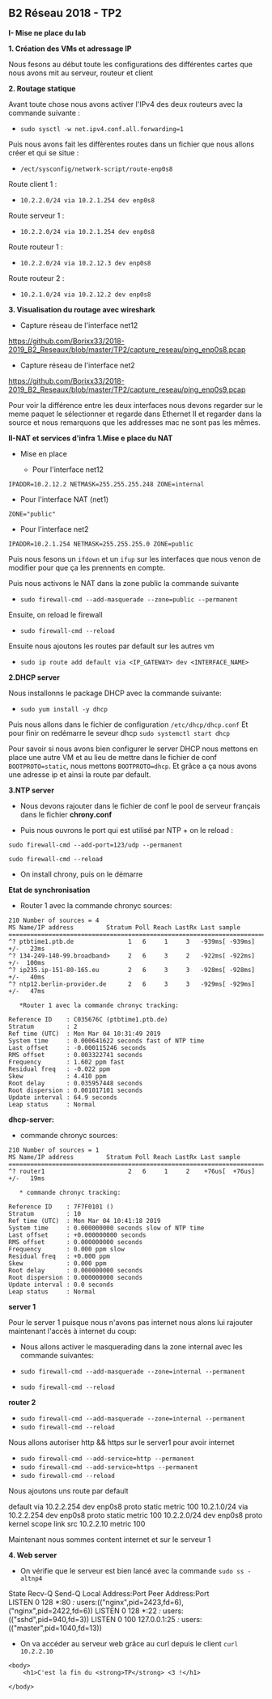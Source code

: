 ## B2 Réseau 2018 - TP2

**I- Mise ne place du lab**

**1. Création des VMs et adressage IP**

Nous fesons au début toute les configurations des différentes cartes que nous avons mit au serveur, routeur et client

**2. Routage statique**

Avant toute chose nous avons activer l'IPv4 des deux routeurs avec la commande suivante :
    
   * ```sudo sysctl -w net.ipv4.conf.all.forwarding=1``` 

Puis nous avons fait les diffèrentes routes dans un fichier que nous allons créer et qui se situe :
    
   * ``/ect/sysconfig/network-script/route-enp0s8``
 
Route client 1 :
    
   * ``10.2.2.0/24 via 10.2.1.254 dev enp0s8``

Route serveur 1 :
    
   * ``10.2.2.0/24 via 10.2.1.254 dev enp0s8``

Route routeur 1 :
    
   * ``10.2.2.0/24 via 10.2.12.3 dev enp0s8``

Route routeur 2 :
    
   * ``10.2.1.0/24 via 10.2.12.2 dev enp0s8``

**3. Visualisation du routage avec wireshark**

   * Capture réseau de l'interface net12

https://github.com/Borixx33/2018-2019_B2_Reseaux/blob/master/TP2/capture_reseau/ping_enp0s8.pcap

* Capture réseau de l'interface net2

https://github.com/Borixx33/2018-2019_B2_Reseaux/blob/master/TP2/capture_reseau/ping_enp0s9.pcap

Pour voir la différence entre les deux interfaces nous devons regarder sur le meme paquet le sélectionner et regarde dans Ethernet II et regarder dans la source et nous remarquons que les addresses mac ne sont pas les mêmes.

**II-NAT et services d'infra**
**1.Mise e place du NAT**
* Mise en place

   * Pour l'interface net12

``IPADDR=10.2.12.2 NETMASK=255.255.255.248 ZONE=internal ``

   * Pour l'interface NAT (net1)

``ZONE="public"``

   * Pour l'interface net2

``IPADDR=10.2.1.254 NETMASK=255.255.255.0 ZONE=public``

Puis nous fesons un ``ifdown`` et un ``ifup`` sur les interfaces que nous venon de modifier pour que ça les prennents en compte.

Puis nous activons le NAT dans la zone public la commande suivante

   * ``sudo firewall-cmd --add-masquerade --zone=public --permanent``

Ensuite, on reload le firewall

   * ``sudo firewall-cmd --reload``

Ensuite nous ajoutons les  routes par default sur les autres vm 
   * ``sudo ip route add default via <IP_GATEWAY> dev <INTERFACE_NAME>``

**2.DHCP server**

Nous installonns le package DHCP avec la commande suivante:
   * ``sudo yum install -y dhcp``

Puis nous allons dans le fichier de configuration ``/etc/dhcp/dhcp.conf``
Et pour  finir on redémarre le seveur dhcp ``sudo systemctl start dhcp``

Pour savoir si nous avons bien configurer le server DHCP nous mettons en place une autre VM et au lieu de mettre dans le fichier de conf ``BOOTPROTO=static``, nous mettons ``BOOTPROTO=dhcp``. Et grâce a ça nous avons une adresse ip et ainsi la route par default.

**3.NTP server**

   * Nous devons rajouter dans le fichier de conf le pool de serveur français dans le fichier **chrony.conf**

   * Puis nous ouvrons le port qui est utilisé par NTP + on le reload :

   ``sudo firewall-cmd --add-port=123/udp --permanent``

   ``sudo firewall-cmd --reload``

   * On install chrony, puis on le démarre 

**Etat de synchronisation**

   * Router 1 avec la commande chronyc sources:

```
210 Number of sources = 4
MS Name/IP address         Stratum Poll Reach LastRx Last sample               
===============================================================================
^? ptbtime1.ptb.de               1   6     1     3   -939ms[ -939ms] +/-   23ms
^? 134-249-140-99.broadband>     2   6     3     2   -922ms[ -922ms] +/-  100ms
^? ip235.ip-151-80-165.eu        2   6     3     3   -928ms[ -928ms] +/-   40ms
^? ntp12.berlin-provider.de      2   6     3     3   -929ms[ -929ms] +/-   47ms

   *Router 1 avec la commande chronyc tracking:

Reference ID    : C035676C (ptbtime1.ptb.de)
Stratum         : 2
Ref time (UTC)  : Mon Mar 04 10:31:49 2019
System time     : 0.000641622 seconds fast of NTP time
Last offset     : -0.000115246 seconds
RMS offset      : 0.003322741 seconds
Frequency       : 1.602 ppm fast
Residual freq   : -0.022 ppm
Skew            : 4.410 ppm
Root delay      : 0.035957448 seconds
Root dispersion : 0.001017101 seconds
Update interval : 64.9 seconds
Leap status     : Normal
```

**dhcp-server:**

   * commande chronyc sources:

```
210 Number of sources = 1
MS Name/IP address         Stratum Poll Reach LastRx Last sample               
===============================================================================
^? router1                       2   6     1     2    +76us[  +76us] +/-   19ms

   * commande chronyc tracking:

Reference ID    : 7F7F0101 ()
Stratum         : 10
Ref time (UTC)  : Mon Mar 04 10:41:18 2019
System time     : 0.000000000 seconds slow of NTP time
Last offset     : +0.000000000 seconds
RMS offset      : 0.000000000 seconds
Frequency       : 0.000 ppm slow
Residual freq   : +0.000 ppm
Skew            : 0.000 ppm
Root delay      : 0.000000000 seconds
Root dispersion : 0.000000000 seconds
Update interval : 0.0 seconds
Leap status     : Normal
```

**server 1**

Pour le server 1 puisque nous n'avons pas internet nous alons lui rajouter maintenant l'accès à internet du coup:

   * Nous allons activer le masquerading dans la zone internal avec les commande suivantes:

   * ``sudo firewall-cmd --add-masquerade --zone=internal --permanent``
   * ``sudo firewall-cmd --reload``

**router 2**

   * ``sudo firewall-cmd --add-masquerade --zone=internal --permanent``
   * ``sudo firewall-cmd --reload``

Nous allons autoriser http && https sur le server1 pour avoir internet
   * ``sudo firewall-cmd --add-service=http --permanent``
   * ``sudo firewall-cmd --add-service=https --permanent``
   * ``sudo firewall-cmd --reload``

Nous ajoutons uns route par default

default via 10.2.2.254 dev enp0s8 proto static metric 100 
10.2.1.0/24 via 10.2.2.254 dev enp0s8 proto static metric 100 
10.2.2.0/24 dev enp0s8 proto kernel scope link src 10.2.2.10 metric 100 

Maintenant nous sommes content internet et sur le serveur 1


**4. Web server**

   * On vérifie que le serveur est bien lancé avec la commande 
   ``sudo ss -altnp4``

   State       Recv-Q Send-Q Local Address:Port               Peer Address:Port              
LISTEN      0      128      *:80                   *:*                   users:(("nginx",pid=2423,fd=6),("nginx",pid=2422,fd=6))
LISTEN      0      128      *:22                   *:*                   users:(("sshd",pid=940,fd=3))
LISTEN      0      100    127.0.0.1:25                   *:*                   users:(("master",pid=1040,fd=13))

* On va accéder au serveur web grâce au curl depuis le client
   ``curl 10.2.2.10``

   <!DOCTYPE html PUBLIC "-//W3C//DTD XHTML 1.1//EN" "http://www.w3.org/TR/xhtml11/DTD/xhtml11.dtd">

<html xmlns="http://www.w3.org/1999/xhtml" xml:lang="en">
    <head>
        <title>Test Page for the Nginx HTTP Server on Fedora</title>
        <meta http-equiv="Content-Type" content="text/html; charset=UTF-8" />
    </head>

    <body>
        <h1>C'est la fin du <strong>TP</strong> <3 !</h1>

    </body>
</html>